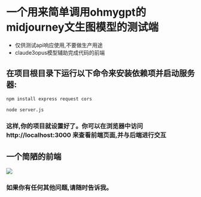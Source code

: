 # 一个用来简单调用ohmygpt的midjourney文生图模型的测试端
- 仅供测试api响应使用,不要做生产用途
- claude3opus模型辅助完成代码的前端

## 在项目根目录下运行以下命令来安装依赖项并启动服务器:


```bash
npm install express request cors
```
```bash
node server.js
```
### 这样,你的项目就设置好了。你可以在浏览器中访问 http://localhost:3000 来查看前端页面,并与后端进行交互

## 一个简陋的前端
![](https://lxc3069.oss-cn-hongkong.aliyuncs.com/1710164351413.png)

### 如果你有任何其他问题,请随时告诉我。

